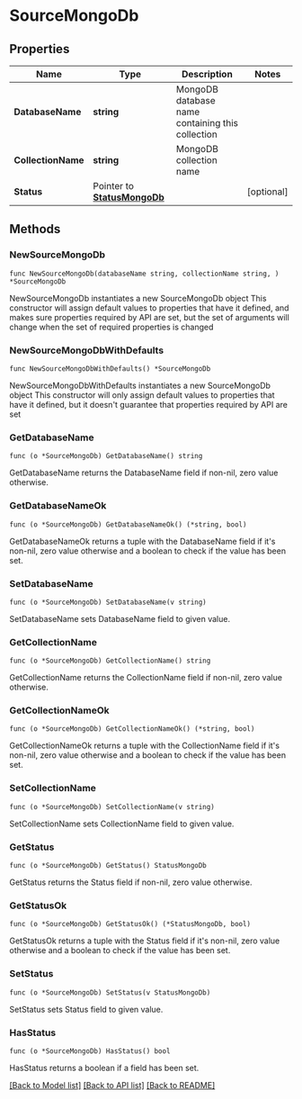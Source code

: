 # SourceMongoDb

## Properties

Name | Type | Description | Notes
------------ | ------------- | ------------- | -------------
**DatabaseName** | **string** | MongoDB database name containing this collection | 
**CollectionName** | **string** | MongoDB collection name | 
**Status** | Pointer to [**StatusMongoDb**](StatusMongoDb.md) |  | [optional] 

## Methods

### NewSourceMongoDb

`func NewSourceMongoDb(databaseName string, collectionName string, ) *SourceMongoDb`

NewSourceMongoDb instantiates a new SourceMongoDb object
This constructor will assign default values to properties that have it defined,
and makes sure properties required by API are set, but the set of arguments
will change when the set of required properties is changed

### NewSourceMongoDbWithDefaults

`func NewSourceMongoDbWithDefaults() *SourceMongoDb`

NewSourceMongoDbWithDefaults instantiates a new SourceMongoDb object
This constructor will only assign default values to properties that have it defined,
but it doesn't guarantee that properties required by API are set

### GetDatabaseName

`func (o *SourceMongoDb) GetDatabaseName() string`

GetDatabaseName returns the DatabaseName field if non-nil, zero value otherwise.

### GetDatabaseNameOk

`func (o *SourceMongoDb) GetDatabaseNameOk() (*string, bool)`

GetDatabaseNameOk returns a tuple with the DatabaseName field if it's non-nil, zero value otherwise
and a boolean to check if the value has been set.

### SetDatabaseName

`func (o *SourceMongoDb) SetDatabaseName(v string)`

SetDatabaseName sets DatabaseName field to given value.


### GetCollectionName

`func (o *SourceMongoDb) GetCollectionName() string`

GetCollectionName returns the CollectionName field if non-nil, zero value otherwise.

### GetCollectionNameOk

`func (o *SourceMongoDb) GetCollectionNameOk() (*string, bool)`

GetCollectionNameOk returns a tuple with the CollectionName field if it's non-nil, zero value otherwise
and a boolean to check if the value has been set.

### SetCollectionName

`func (o *SourceMongoDb) SetCollectionName(v string)`

SetCollectionName sets CollectionName field to given value.


### GetStatus

`func (o *SourceMongoDb) GetStatus() StatusMongoDb`

GetStatus returns the Status field if non-nil, zero value otherwise.

### GetStatusOk

`func (o *SourceMongoDb) GetStatusOk() (*StatusMongoDb, bool)`

GetStatusOk returns a tuple with the Status field if it's non-nil, zero value otherwise
and a boolean to check if the value has been set.

### SetStatus

`func (o *SourceMongoDb) SetStatus(v StatusMongoDb)`

SetStatus sets Status field to given value.

### HasStatus

`func (o *SourceMongoDb) HasStatus() bool`

HasStatus returns a boolean if a field has been set.


[[Back to Model list]](../README.md#documentation-for-models) [[Back to API list]](../README.md#documentation-for-api-endpoints) [[Back to README]](../README.md)


